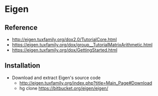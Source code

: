 # Eigen

## Reference
* http://eigen.tuxfamily.org/dox2.0/TutorialCore.html 
* https://eigen.tuxfamily.org/dox/group__TutorialMatrixArithmetic.html
* https://eigen.tuxfamily.org/dox/GettingStarted.html

## Installation
* Download and extract Eigen's source code
    * http://eigen.tuxfamily.org/index.php?title=Main_Page#Download
    * hg clone https://bitbucket.org/eigen/eigen/
